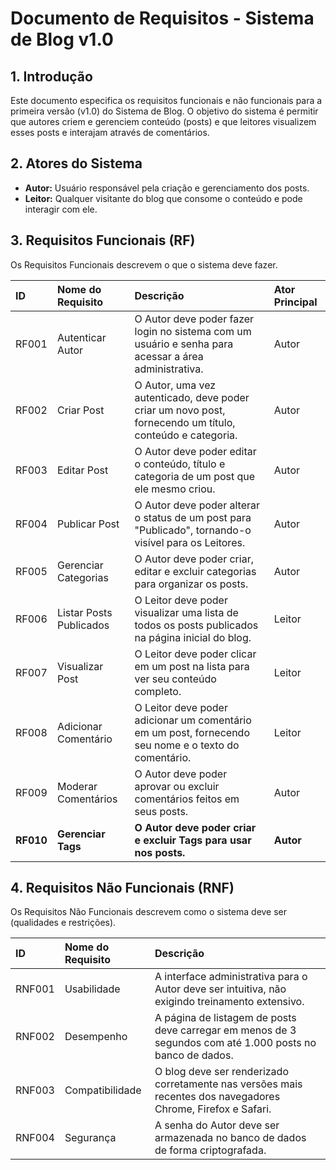 # Documento de Requisitos - Sistema de Blog v1.0

## 1. Introdução

Este documento especifica os requisitos funcionais e não funcionais para a primeira versão (v1.0) do Sistema de Blog. O objetivo do sistema é permitir que autores criem e gerenciem conteúdo (posts) e que leitores visualizem esses posts e interajam através de comentários.

## 2. Atores do Sistema

* **Autor:** Usuário responsável pela criação e gerenciamento dos posts.
* **Leitor:** Qualquer visitante do blog que consome o conteúdo e pode interagir com ele.

## 3. Requisitos Funcionais (RF)

Os Requisitos Funcionais descrevem o que o sistema deve fazer.

| ID    | Nome do Requisito           | Descrição                                                                                                  | Ator Principal |
| :---- | :-------------------------- | :--------------------------------------------------------------------------------------------------------- | :------------- |
| RF001 | Autenticar Autor            | O Autor deve poder fazer login no sistema com um usuário e senha para acessar a área administrativa.         | Autor          |
| RF002 | Criar Post                  | O Autor, uma vez autenticado, deve poder criar um novo post, fornecendo um título, conteúdo e categoria.    | Autor          |
| RF003 | Editar Post                 | O Autor deve poder editar o conteúdo, título e categoria de um post que ele mesmo criou.                     | Autor          |
| RF004 | Publicar Post               | O Autor deve poder alterar o status de um post para "Publicado", tornando-o visível para os Leitores.         | Autor          |
| RF005 | Gerenciar Categorias        | O Autor deve poder criar, editar e excluir categorias para organizar os posts.                             | Autor          |
| RF006 | Listar Posts Publicados     | O Leitor deve poder visualizar uma lista de todos os posts publicados na página inicial do blog.              | Leitor         |
| RF007 | Visualizar Post             | O Leitor deve poder clicar em um post na lista para ver seu conteúdo completo.                                | Leitor         |
| RF008 | Adicionar Comentário        | O Leitor deve poder adicionar um comentário em um post, fornecendo seu nome e o texto do comentário.        | Leitor         |
| RF009 | Moderar Comentários         | O Autor deve poder aprovar ou excluir comentários feitos em seus posts.                                      | Autor          |
| **RF010** | **Gerenciar Tags** | **O Autor deve poder criar e excluir Tags para usar nos posts.** | **Autor** |
## 4. Requisitos Não Funcionais (RNF)

Os Requisitos Não Funcionais descrevem como o sistema deve ser (qualidades e restrições).

| ID    | Nome do Requisito | Descrição                                                                                             |
| :---- | :---------------- | :---------------------------------------------------------------------------------------------------- |
| RNF001| Usabilidade       | A interface administrativa para o Autor deve ser intuitiva, não exigindo treinamento extensivo.        |
| RNF002| Desempenho        | A página de listagem de posts deve carregar em menos de 3 segundos com até 1.000 posts no banco de dados. |
| RNF003| Compatibilidade   | O blog deve ser renderizado corretamente nas versões mais recentes dos navegadores Chrome, Firefox e Safari. |
| RNF004| Segurança         | A senha do Autor deve ser armazenada no banco de dados de forma criptografada.                          |